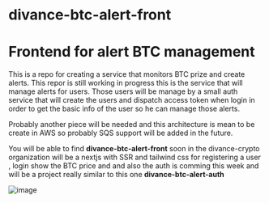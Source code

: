 # divance-btc-alert-front
# Frontend for alert BTC management

This is a repo for creating a service that monitors BTC prize and create alerts. This repor is still working in progress this is the service that will manage alerts for users. Those users will be manage by a small auth service that will create the users and dispatch access token when login in order to get the basic info of the user so he can manage those alerts.

Probably another piece will be needed and this architecture is mean to be create in AWS so probably SQS support will be added in the future.

You will be able to find <strong>divance-btc-alert-front</strong> soon in the divance-crypto organization will be a nextjs with SSR and tailwind css for registering a user , login show the BTC price and
and also the auth is comming this week and will be a project really similar to this one <strong>divance-btc-alert-auth</strong>

![image](https://user-images.githubusercontent.com/3521485/136714080-841dd0f2-3696-4044-9c26-8e26a194abab.png)
